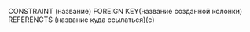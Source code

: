 CONSTRAINT (название) FOREIGN KEY(название созданной колонки) REFERENCTS (название куда ссылаться)(c)